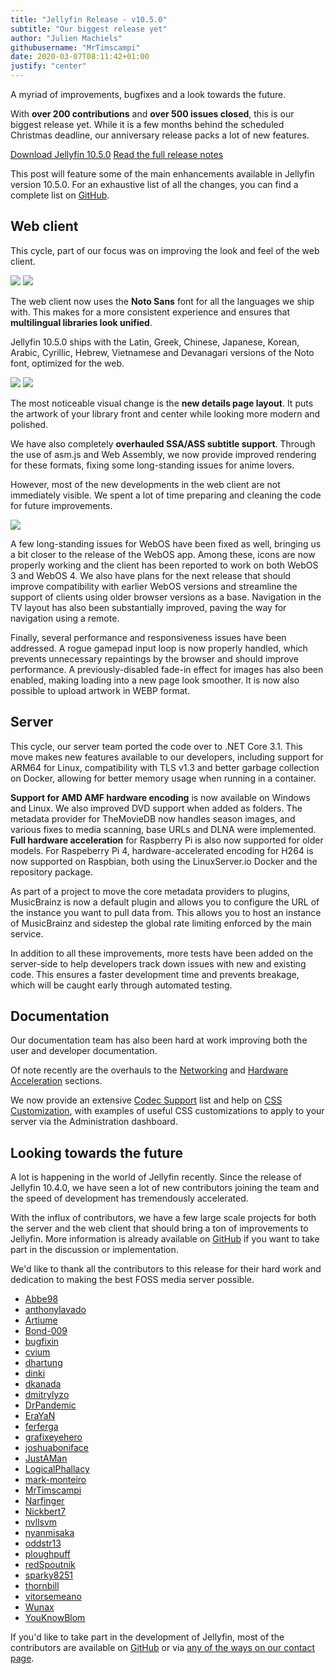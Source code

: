 ```yaml
---
title: "Jellyfin Release - v10.5.0"
subtitle: "Our biggest release yet"
author: "Julien Machiels"
githubusername: "MrTimscampi"
date: 2020-03-07T08:11:42+01:00
justify: "center"
---
```


A myriad of improvements, bugfixes and a look towards the future.

<!--more-->

With **over 200 contributions** and **over 500 issues closed**, this is our biggest release yet. While it is a few months behind the scheduled Christmas deadline, our anniversary release packs a lot of new features.

<a href="/downloads/" class="button button__accent">Download Jellyfin 10.5.0</a> <a href="https://github.com/jellyfin/jellyfin/releases/tag/v10.5.0" class="button hero__button">Read the full release notes</a>

This post will feature some of the main enhancements available in Jellyfin version 10.5.0. For an exhaustive list of all the changes, you can find a complete list on [GitHub](https://github.com/jellyfin/jellyfin/releases/tag/v10.5.0).

## Web client

This cycle, part of our focus was on improving the look and feel of the web client.

<div class="juxtapose">
    <img data-label="10.4.3" src="/images/posts/jellyfin-10-5-0/old-home.jpg" name="" />
    <img data-label="10.5.0" src="/images/posts/jellyfin-10-5-0/new-home.jpg" name="" />
</div>

The web client now uses the **Noto Sans** font for all the languages we ship with. This makes for a more consistent experience and ensures that **multilingual libraries look unified**.

Jellyfin 10.5.0 ships with the Latin, Greek, Chinese, Japanese, Korean, Arabic, Cyrillic, Hebrew, Vietnamese and Devanagari versions of the Noto font, optimized for the web.

<div class="juxtapose">
    <img data-label="10.4.3" src="/images/posts/jellyfin-10-5-0/old-details.png" name="" />
    <img data-label="10.5.0" src="/images/posts/jellyfin-10-5-0/new-details.png" name="" />
</div>

The most noticeable visual change is the **new details page layout**. It puts the artwork of your library front and center while looking more modern and polished.

We have also completely **overhauled SSA/ASS subtitle support**. Through the use of asm.js and Web Assembly, we now provide improved rendering for these formats, fixing some long-standing issues for anime lovers.

However, most of the new developments in the web client are not immediately visible. We spent a lot of time preparing and cleaning the code for future improvements.

<img data-label="10.5.0" src="/images/posts/jellyfin-10-5-0/webos-icons.png" name="" />

A few long-standing issues for WebOS have been fixed as well, bringing us a bit closer to the release of the WebOS app. Among these, icons are now properly working and the client has been reported to work on both WebOS 3 and WebOS 4. We also have plans for the next release that should improve compatibility with earlier WebOS versions and streamline the support of clients using older browser versions as a base. Navigation in the TV layout has also been substantially improved, paving the way for navigation using a remote.

Finally, several performance and responsiveness issues have been addressed. A rogue gamepad input loop is now properly handled, which prevents unnecessary repaintings by the browser and should improve performance. A previously-disabled fade-in effect for images has also been enabled, making loading into a new page look smoother. It is now also possible to upload artwork in WEBP format.

## Server

This cycle, our server team ported the code over to .NET Core 3.1. This move makes new features available to our developers, including support for ARM64 for Linux, compatibility with TLS v1.3 and better garbage collection on Docker, allowing for better memory usage when running in a container.

**Support for AMD AMF hardware encoding** is now available on Windows and Linux. We also improved DVD support when added as folders. The metadata provider for TheMovieDB now handles season images, and various fixes to media scanning, base URLs and DLNA were implemented. **Full hardware acceleration** for Raspberry Pi is also now supported for older models. For Raspeberry Pi 4, hardware-accelerated encoding for H264 is now supported on Raspbian, both using the LinuxServer.io Docker and the repository package.

As part of a project to move the core metadata providers to plugins, MusicBrainz is now a default plugin and allows you to configure the URL of the instance you want to pull data from. This allows you to host an instance of MusicBrainz and sidestep the global rate limiting enforced by the main service.

In addition to all these improvements, more tests have been added on the server-side to help developers track down issues with new and existing code. This ensures a faster development time and prevents breakage, which will be caught early through automated testing.

## Documentation

Our documentation team has also been hard at work improving both the user and developer documentation.

Of note recently are the overhauls to the [Networking](https://jellyfin.org/docs/general/networking/index.html) and [Hardware Acceleration](https://jellyfin.org/docs/general/administration/hardware-acceleration.html) sections.

We now provide an extensive [Codec Support](https://jellyfin.org/docs/general/clients/codec-support.html) list and help on [CSS Customization](https://jellyfin.org/docs/general/clients/css-customization.html), with examples of useful CSS customizations to apply to your server via the Administration dashboard.

## Looking towards the future

A lot is happening in the world of Jellyfin recently. Since the release of Jellyfin 10.4.0, we have seen a lot of new contributors joining the team and the speed of development has tremendously accelerated.

With the influx of contributors, we have a few large scale projects for both the server and the web client that should bring a ton of improvements to Jellyfin. More information is already available on [GitHub](https://github.com/jellyfin/) if you want to take part in the discussion or implementation.

We'd like to thank all the contributors to this release for their hard work and dedication to making the best FOSS media server possible.

* [Abbe98](https://github.com/Abbe98/)
* [anthonylavado](https://github.com/anthonylavado/)
* [Artiume](https://github.com/Artiume/)
* [Bond-009](https://github.com/Bond-009/)
* [bugfixin](https://github.com/bugfixin/)
* [cvium](https://github.com/cvium/)
* [dhartung](https://github.com/dhartung/)
* [dinki](https://github.com/dinki/)
* [dkanada](https://github.com/dkanada/)
* [dmitrylyzo](https://github.com/dmitrylyzo/)
* [DrPandemic](https://github.com/DrPandemic/)
* [EraYaN](https://github.com/EraYaN/)
* [ferferga](https://github.com/ferferga/)
* [grafixeyehero](https://github.com/grafixeyehero/)
* [joshuaboniface](https://github.com/joshuaboniface/)
* [JustAMan](https://github.com/JustAMan/)
* [LogicalPhallacy](https://github.com/LogicalPhallacy/)
* [mark-monteiro](https://github.com/mark-monteiro/)
* [MrTimscampi](https://github.com/MrTimscampi/)
* [Narfinger](https://github.com/Narfinger/)
* [Nickbert7](https://github.com/Nickbert7/)
* [nvllsvm](https://github.com/nvllsvm/)
* [nyanmisaka](https://github.com/nyanmisaka/)
* [oddstr13](https://github.com/oddstr13/)
* [ploughpuff](https://github.com/ploughpuff/)
* [redSpoutnik](https://github.com/redSpoutnik/)
* [sparky8251](https://github.com/sparky8251/)
* [thornbill](https://github.com/thornbill/)
* [vitorsemeano](https://github.com/vitorsemeano/)
* [Wunax](https://github.com/Wunax/)
* [YouKnowBlom](https://github.com/YouKnowBlom/)

If you'd like to take part in the development of Jellyfin, most of the contributors are available on [GitHub](https://github.com/jellyfin/) or via [any of the ways on our contact page](/contact/).